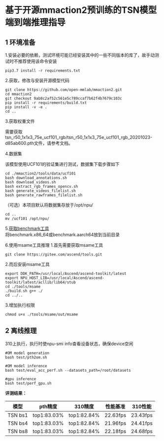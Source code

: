 # 基于开源mmaction2预训练的TSN模型端到端推理指导

## 1 环境准备

1.安装必要的依赖，测试环境可能已经安装其中的一些不同版本的库了，故手动测试时不推荐使用该命令安装

```shell
pip3.7 install -r requirements.txt  
```  

2.获取，修改与安装开源模型代码

```shell
git clone https://github.com/open-mmlab/mmaction2.git
cd mmaction2
git checkout 9ab8c2af52c561e5c789ccaf7b62f4b7679c103c
pip install -r requirements/build.txt
pip install -v -e .
cd ..
```


3.获取权重文件

需要获取tsn_r50_1x1x3_75e_ucf101_rgb/tsn_r50_1x1x3_75e_ucf101_rgb_20201023-d85ab600.pth文件，请参考文档。

4.数据集  

该模型使用UCF101的验证集进行测试，数据集下载步骤如下

```shell
cd ./mmaction2/tools/data/ucf101
bash download_annotations.sh
bash download_videos.sh
bash extract_rgb_frames_opencv.sh
bash generate_videos_filelist.sh
bash generate_rawframes_filelist.sh
```

（可选）本项目默认将数据集存放于/opt/npu/

```shell
cd ..
mv /ucf101 /opt/npu/
```

5.[获取benchmark工具](https://support.huawei.com/enterprise/zh/ascend-computing/cann-pid-251168373/software/)  
  将benchmark.x86_64或benchmark.aarch64放到当前目录  

6.使用msame工具推理
1.首先需要获取msame工具

```shell
git clone https://gitee.com/ascend/tools.git
```

2.而后安装msame工具

```shell
export DDK_PATH=/usr/local/Ascend/ascend-toolkit/latest
export NPU_HOST_LIB=/usr/local/Ascend/ascend-toolkit/latest/acllib/lib64/stub
cd ./tools/msame
./build.sh g++ ./
cd ../..
```

3.增加执行权限

```shell
chmod u+x ./tools/msame/out/msame
```
  
  
## 2 离线推理

310上执行，执行时使npu-smi info查看设备状态，确保device空闲

```
#OM model generation
bash test/pth2om.sh

#OM model inference
bash test/eval_acc_perf.sh --datasets_path=/root/datasets

#gpu inference
bash test/perf_gpu.sh
```

**评测结果：**

| 模型      | pth精度  | 310精度  | 性能基准    | 310性能    |
| :------: | :------: | :------: | :------:  | :------:  | 
| TSN bs1  | top1:83.03%| top1:82.84%|  22.63fps | 23.43fps | 
| TSN bs4 | top1:83.03%| top1:82.84%| 21.96fps | 24.41fps | 
| TSN bs8 | top1:83.03%| top1:82.84%| 22.18fps | 24.68fps |

